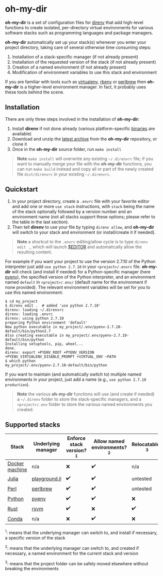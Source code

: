 # oh-my-dir

**oh-my-dir** is a set of configuration files for [direnv](http://direnv.net/) that add high-level functions to create isolated, per-directory virtual environments for various software stacks such as programming languages and package managers.

**oh-my-dir** automatically set up your stack(s) whenever you enter your project directory, taking care of several otherwise time consuming steps:

1. Installation of a stack-specific manager (if not already present)
2. Installation of the requested version of the stack (if not already present)
3. Creation of a named environment (if not already present)
4. Modification of environment variables to use this stack and environment

If you are familiar with tools such as [virtualenv](https://virtualenv.pypa.io/en/stable/), [rbenv](https://github.com/rbenv/rbenv) or [perlbrew](https://perlbrew.pl/) then **oh-my-dir** is a higher-level environment manager. In fact, it probably uses these tools behind the scene.

## Installation

There are only three steps involved in the installation of **oh-my-dir**:

1. Install **direnv** if not done already (various platform-specific [binaries](https://github.com/direnv/direnv/releases) are available)
1. Download and unzip the [latest archive](https://github.com/ajmazurie/oh-my-dir/archive/master.zip) from the **oh-my-dir** repository, or clone it
2. Once in the **oh-my-dir** source folder, run `make install`

> **Note** `make install` will overwrite any existing `~/.direnvrc` file; if you want to manually merge your file with the **oh-my-dir** functions, you can run `make build` instead and copy all or part of the newly created file `dist/direnvrc` in your existing `~/.direnvrc`.

## Quickstart

1. In your project directory, create a `.envrc` file with your favorite editor and add one or more `use stack` instructions, with `stack` being the name of the stack optionally followed by a version number and an environment name (not all stacks support these options; please refer to the table in the last section).
2. Then tell **direnv** to use your file by typing `direnv allow`, and **oh-my-dir** will switch to your stack and environment (or install/create it if needed).

> **Note** a shortcut to the `.envrc` editing/allow cycle is to type `direnv edit .`, which will launch [$EDITOR](https://en.wikibooks.org/wiki/Guide_to_Unix/Environment_Variables#EDITOR) and automatically allow the resulting content.

For example if you want your project to use the version 2.7.10 of the Python interpreter just add `use python 2.7.10` in your `<project>/.envrc` file. **oh-my-dir** will check (and install if needed) for a Python-specific manager (here [pyenv](https://github.com/yyuu/pyenv)), the specified version of the Python interpreter, and an environment named `default` in `<project>/.env/` (default name for the environment if none provided). The relevant environment variables will be set for you to use this named environment:

```console
$ cd my_project
$ direnv edit .  # added 'use python 2.7.10'
direnv: loading ~/.direnvrc                                                                         
direnv: loading .envrc
direnv: using python 2.7.10
preparing Python environment 'default'
New python executable in my_project/.env/pyenv-2.7.10-default/bin/python2.7
Also creating executable in my_project/.env/pyenv-2.7.10-default/bin/python
Installing setuptools, pip, wheel...
done.
direnv: export +PYENV_ROOT +PYENV_VERSION +PYENV_VIRTUALENV_DISABLE_PROMPT +VIRTUAL_ENV ~PATH
$ which python
my_project/.env/pyenv-2.7.10-default/bin/python
```

If you want to maintain (and automatically switch to) multiple named environments in your project, just add a name (e.g., `use python 2.7.10 production`).

> **Note** the various **oh-my-dir** functions will use (and create if needed) a `~/.direnv` folder to store the stack-specific managers, and a `<project>/.env` folder to store the various named environments you created.

## Supported stacks

Stack | Underlying<br>manager | Enforce<br>stack version?<sup>1</sup> | Allow named<br>environments?<sup>2</sup> | Relocatable?<sup>3</sup> | Supported<br>platforms | Status
--- | --- | --- | --- | --- | --- | ---
[Docker machine](https://docs.docker.com/machine/overview/) | n/a | :x: | :heavy_check_mark: | n/a | Unix, OSX | Stable
[Julia](http://julialang.org/) | [playground.jl](https://github.com/Rory-Finnegan/Playground.jl) | :heavy_check_mark: | :heavy_check_mark: | untested | Unix, OSX | Beta
[Perl](https://www.perl.org/) | [perlbrew](http://perlbrew.pl/) | :heavy_check_mark: | :heavy_check_mark: | untested | Unix, OSX | Stable
[Python](https://www.python.org/) | [pyenv](https://github.com/yyuu/pyenv) | :heavy_check_mark: | :heavy_check_mark: | :x: | Unix, OSX | Stable
[Rust](https://www.rust-lang.org/) | [rsvm](http://sdepold.github.io/rsvm/) | :heavy_check_mark: | :x: | :heavy_check_mark: | Unix, OSX | Stable
[Conda](http://conda.pydata.org/docs/) | n/a | :x: | :heavy_check_mark: | :x: | Unix, OSX | Beta

<sup>1</sup>: means that the underlying manager can switch to, and install if necessary, a specific version of the stack

<sup>2</sup>: means that the underlying manager can switch to, and created if necessary, a named environment for the current stack and version

<sup>3</sup>: means that the project folder can be safely moved elsewhere without breaking the environments
